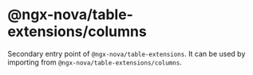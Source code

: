 # @ngx-nova/table-extensions/columns

Secondary entry point of `@ngx-nova/table-extensions`. It can be used by importing from `@ngx-nova/table-extensions/columns`.
